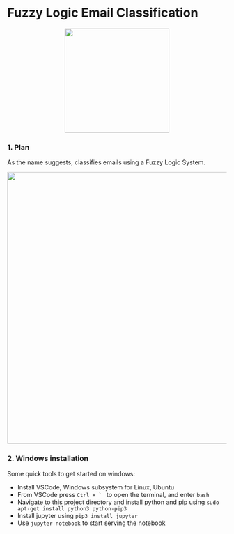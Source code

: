 # Fuzzy Logic Email Classification

<p align="center"><img width="240" src="https://i.imgur.com/BEJpU4k.png"></p>

### 1. Plan

As the name suggests, classifies emails using a Fuzzy Logic System.

<p align="center"><img width="625" src="https://i.imgur.com/HYQRXDK.jpg"></p>

### 2. Windows installation

Some quick tools to get started on windows:

  - Install VSCode, Windows subsystem for Linux, Ubuntu
  - From VSCode press ```Ctrl + ` ``` to open the terminal, and enter ```bash```
  - Navigate to this project directory and install python and pip using ```sudo apt-get install python3 python-pip3```
  - Install jupyter using ```pip3 install jupyter```
  - Use ```jupyter notebook``` to start serving the notebook
